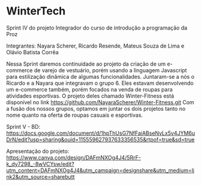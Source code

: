 # WinterTech
Sprint IV do projeto Integrador do curso de introdução a programação da Proz

Integrantes: Nayara Scherer, Ricardo Resende, Mateus Souza de Lima e Olávio Batista Corrêa

Nessa Sprint daremos continuidade ao projeto da criação de um e-commerce de varejo de vestuário, porém usando a linguagem Javascript para estilização dinâmica de algumas funcionalidades. Juntaram-se a nós o Ricardo e a Nayara que integravam o grupo 6. Eles estavam desenvolvendo um e-commerce também, porém focados na venda de roupas para atividades esportivas. O projeto deles chamado Winter-Fitness está disponível no link https://github.com/NayaraScherer/Winter-Fitness.git Com a fusão dos nossos grupos, optamos em juntar os dois projetos tanto no nome quanto na oferta de roupas casuais e esportivas.

Sprint V - BD: https://docs.google.com/document/d/1hpThUsG7NfFaiABseNvLx5v4JYM6uDrN/edit?usp=sharing&ouid=115559627937633356535&rtpof=true&sd=true

Apresentação do projeto: https://www.canva.com/design/DAFmNXOg4J4/5RrF-k_dy7298_-8wVCYsw/edit?utm_content=DAFmNXOg4J4&utm_campaign=designshare&utm_medium=link2&utm_source=sharebutt

